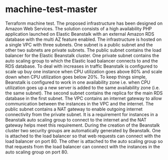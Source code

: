 # machine-test-master
Terraform machine test.
The proposed infrastructure has been designed on Amazon Web Services.
The solution consists of a high availability PHP application launched on Elastic Beanstalk with an external Amazon RDS database with the multi AZ feature enabled.
The infrastructure is hosted on a single VPC with three subnets.
One subnet is a public subnet and the other two subnets are private subnets.
The public subnet contains the load balancer for the Elastic Beanstalk cluster.
One private subnet contains the auto scaling group to which the Elastic load balancer connects to and the RDS database.
To deal with increases in traffic Beanstalk is configured to scale up buy one instance when CPU utilization goes above 80% and scale down when CPU utilization goes below 20%.
To keep things simple, Beanstalk is configured to work in one availability zone i.e. when CPU utilization goes up a new server is added to the same availability zone (i.e. the same subnet).
The second subnet contains the replica for the main RDS database in the first subnet.
The VPC contains an internet gateway to allow communication between the instances in the VPC and the internet.
The public subnet contains a NAT gateway to enable outgoing internet connectivity from the private subnet.
It is a requirement for instances in a Beanstalk auto scaling group to connect to the internet and the NAT gateway helps meet this requirement.
During the creation of the Beanstalk cluster two security groups are automatically generated by Beanstalk.
One is attached to the load balancer so that web requests can connect with the load balancer on port 80.
The other is attached to the auto scaling group so that requests from the load balancer can connect with the instances in the auto scaling group on port 80.
